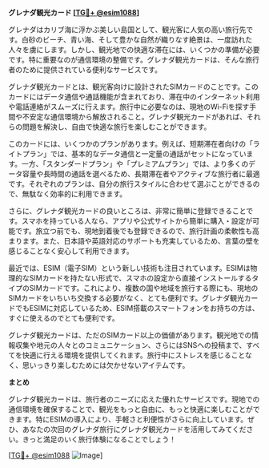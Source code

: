 **グレナダ観光カード [[TG💪+ @esim1088](https://t.me/s/esim1088)]**

グレナダはカリブ海に浮かぶ美しい島国として、観光客に人気の高い旅行先です。白砂のビーチ、青い海、そして豊かな自然が織りなす絶景は、一度訪れた人々を虜にします。しかし、観光地での快適な滞在には、いくつかの準備が必要です。特に重要なのが通信環境の整備です。グレナダ観光カードは、そんな旅行者のために提供されている便利なサービスです。

グレナダ観光カードとは、観光客向けに設計されたSIMカードのことです。このカードにはデータ通信や通話機能が含まれており、滞在中のインターネット利用や電話連絡がスムーズに行えます。旅行中に必要なのは、現地のWi-Fiを探す手間や不安定な通信環境から解放されること。グレナダ観光カードがあれば、それらの問題を解決し、自由で快適な旅行を楽しむことができます。

このカードには、いくつかのプランがあります。例えば、短期滞在者向けの「ライトプラン」では、基本的なデータ通信と一定量の通話がセットになっています。一方、「スタンダードプラン」や「プレミアムプラン」では、より多くのデータ容量や長時間の通話を選べるため、長期滞在者やアクティブな旅行者に最適です。それぞれのプランは、自分の旅行スタイルに合わせて選ぶことができるので、無駄なく効率的に利用できます。

さらに、グレナダ観光カードの良いところは、非常に簡単に登録できることです。スマホを持っている人なら、アプリや公式サイトから簡単に購入・設定が可能です。旅立つ前でも、現地到着後でも登録できるので、旅行計画の柔軟性も高まります。また、日本語や英語対応のサポートも充実しているため、言葉の壁を感じることなく安心して利用できます。

最近では、ESIM（電子SIM）という新しい技術も注目されています。ESIMは物理的なSIMカードを持たない形式で、スマホの設定から直接インストールするタイプのSIMカードです。これにより、複数の国や地域を旅行する際にも、現地のSIMカードをいちいち交換する必要がなく、とても便利です。グレナダ観光カードでもESIMに対応しているため、ESIM搭載のスマートフォンをお持ちの方は、すぐに使えるのでとても便利です。

グレナダ観光カードは、ただのSIMカード以上の価値があります。観光地での情報収集や地元の人々とのコミュニケーション、さらにはSNSへの投稿まで、すべてを快適に行える環境を提供してくれます。旅行中にストレスを感じることなく、思いっきり楽しむためには欠かせないアイテムです。

**まとめ**

グレナダ観光カードは、旅行者のニーズに応えた優れたサービスです。現地での通信環境を確保することで、観光をもっと自由に、もっと快適に楽しむことができます。特にESIMの導入により、手軽さと利便性がさらに向上しています。ぜひ、あなたの次回のグレナダ旅行にグレナダ観光カードを活用してみてください。きっと満足のいく旅行体験になることでしょう！

[[TG💪+ @esim1088](https://t.me/s/esim1088) ![Image](https://i.postimg.cc/Y0z9fWf4/image.png)]